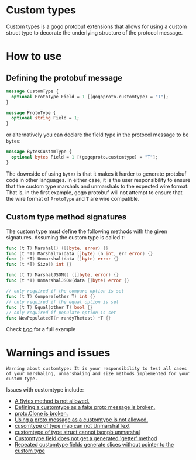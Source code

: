 # Custom types

Custom types is a gogo protobuf extensions that allows for using a custom
struct type to decorate the underlying structure of the protocol message.

# How to use

## Defining the protobuf message

```proto
message CustomType {
  optional ProtoType Field = 1 [(gogoproto.customtype) = "T"];
}

message ProtoType {
  optional string Field = 1;
}
```

or alternatively you can declare the field type in the protocol message to be
`bytes`:

```proto
message BytesCustomType {
  optional bytes Field = 1 [(gogoproto.customtype) = "T"];
}
```

The downside of using `bytes` is that it makes it harder to generate protobuf
code in other languages. In either case, it is the user responsibility to
ensure that the custom type marshals and unmarshals to the expected wire
format. That is, in the first example, gogo protobuf will not attempt to ensure
that the wire format of `ProtoType` and `T` are wire compatible.

## Custom type method signatures

The custom type must define the following methods with the given
signatures. Assuming the custom type is called `T`:

```go
func (t T) Marshal() ([]byte, error) {}
func (t *T) MarshalTo(data []byte) (n int, err error) {}
func (t *T) Unmarshal(data []byte) error {}
func (t *T) Size() int {}

func (t T) MarshalJSON() ([]byte, error) {}
func (t *T) UnmarshalJSON(data []byte) error {}

// only required if the compare option is set
func (t T) Compare(other T) int {}
// only required if the equal option is set
func (t T) Equal(other T) bool {}
// only required if populate option is set
func NewPopulatedT(r randyThetest) *T {}
```

Check [t.go](test/t.go) for a full example

# Warnings and issues

`Warning about customtype: It is your responsibility to test all cases of your marshaling, unmarshaling and size methods implemented for your custom type.`

Issues with customtype include:
  * <a href="https://github.com/hessamalipour/protobuf/issues/199">A Bytes method is not allowed.<a/>
  * <a href="https://github.com/hessamalipour/protobuf/issues/132">Defining a customtype as a fake proto message is broken.</a>
  * <a href="https://github.com/hessamalipour/protobuf/issues/147">proto.Clone is broken.</a>
  * <a href="https://github.com/hessamalipour/protobuf/issues/125">Using a proto message as a customtype is not allowed.</a>
  * <a href="https://github.com/hessamalipour/protobuf/issues/200">cusomtype of type map can not UnmarshalText</a>
  * <a href="https://github.com/hessamalipour/protobuf/issues/201">customtype of type struct cannot jsonpb unmarshal</a>
  * <a href="https://github.com/hessamalipour/protobuf/issues/477">Customtype field does not get a generated 'getter' method</a>
  * <a href="https://github.com/hessamalipour/protobuf/issues/478">Repeated customtype fields generate slices without pointer to the custom type </a>
